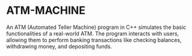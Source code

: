 # ATM-MACHINE
An ATM (Automated Teller Machine) program in C++ simulates the basic functionalities of a real-world ATM. The program interacts with users, allowing them to perform banking transactions like checking balances, withdrawing money, and depositing funds.
